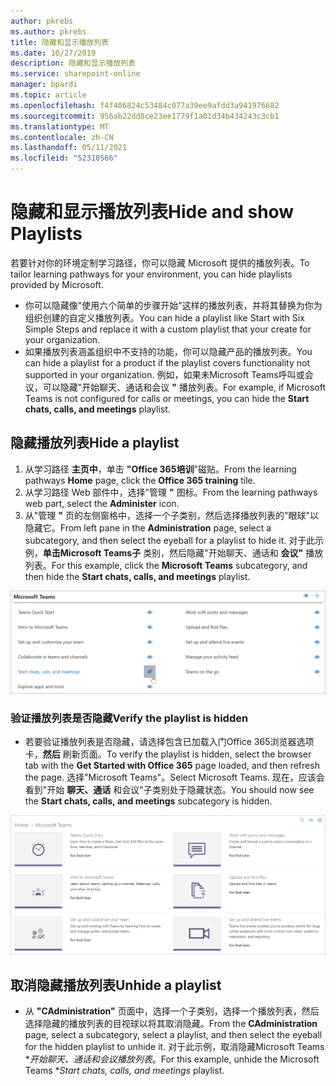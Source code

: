```yaml
---
author: pkrebs
ms.author: pkrebs
title: 隐藏和显示播放列表
ms.date: 10/27/2019
description: 隐藏和显示播放列表
ms.service: sharepoint-online
manager: bpardi
ms.topic: article
ms.openlocfilehash: f4f406824c53484c077a39ee9afdd3a941976682
ms.sourcegitcommit: 956ab22dd8ce23ee1779f1a01d34b434243c3cb1
ms.translationtype: MT
ms.contentlocale: zh-CN
ms.lasthandoff: 05/11/2021
ms.locfileid: "52310566"
---
```

# <a name="hide-and-show-playlists"></a><span data-ttu-id="23924-103">隐藏和显示播放列表</span><span class="sxs-lookup"><span data-stu-id="23924-103">Hide and show Playlists</span></span>

<span data-ttu-id="23924-104">若要针对你的环境定制学习路径，你可以隐藏 Microsoft 提供的播放列表。</span><span class="sxs-lookup"><span data-stu-id="23924-104">To tailor learning pathways for your environment, you can hide playlists provided by Microsoft.</span></span> 

- <span data-ttu-id="23924-105">你可以隐藏像"使用六个简单的步骤开始"这样的播放列表，并将其替换为你为组织创建的自定义播放列表。</span><span class="sxs-lookup"><span data-stu-id="23924-105">You can hide a playlist like Start with Six Simple Steps and replace it with a custom playlist that your create for your organization.</span></span>
- <span data-ttu-id="23924-106">如果播放列表涵盖组织中不支持的功能，你可以隐藏产品的播放列表。</span><span class="sxs-lookup"><span data-stu-id="23924-106">You can hide a playlist for a product if the playlist covers functionality not supported in your organization.</span></span> <span data-ttu-id="23924-107">例如，如果未Microsoft Teams呼叫或会议，可以隐藏"开始聊天、通话和会议 **"** 播放列表。</span><span class="sxs-lookup"><span data-stu-id="23924-107">For example, if Microsoft Teams is not configured for calls or meetings, you can hide the **Start chats, calls, and meetings** playlist.</span></span> 

## <a name="hide-a-playlist"></a><span data-ttu-id="23924-108">隐藏播放列表</span><span class="sxs-lookup"><span data-stu-id="23924-108">Hide a playlist</span></span>

1. <span data-ttu-id="23924-109">从学习路径 **主页中**，单击 **"Office 365培训**"磁贴。</span><span class="sxs-lookup"><span data-stu-id="23924-109">From the learning pathways **Home** page, click the **Office 365 training** tile.</span></span>
2. <span data-ttu-id="23924-110">从学习路径 Web 部件中，选择"管理 **"** 图标。</span><span class="sxs-lookup"><span data-stu-id="23924-110">From the learning pathways web part, select the **Administer** icon.</span></span> 
3. <span data-ttu-id="23924-111">从"管理 **"** 页的左侧窗格中，选择一个子类别，然后选择播放列表的"眼球"以隐藏它。</span><span class="sxs-lookup"><span data-stu-id="23924-111">From left pane in the **Administration** page, select a subcategory, and then select the eyeball for a playlist to hide it.</span></span> <span data-ttu-id="23924-112">对于此示例，**单击Microsoft Teams子** 类别，然后隐藏"开始聊天、通话和 **会议"** 播放列表。</span><span class="sxs-lookup"><span data-stu-id="23924-112">For this example, click the **Microsoft Teams** subcategory, and then hide the **Start chats, calls, and meetings** playlist.</span></span>  

![示例窗口显示选择用于隐藏布局列表的图标。](media/cg-hideplaylist.png)

### <a name="verify-the-playlist-is-hidden"></a><span data-ttu-id="23924-114">验证播放列表是否隐藏</span><span class="sxs-lookup"><span data-stu-id="23924-114">Verify the playlist is hidden</span></span>
- <span data-ttu-id="23924-115">若要验证播放列表是否隐藏，请选择包含已加载入门Office 365浏览器选项卡，**然后** 刷新页面。</span><span class="sxs-lookup"><span data-stu-id="23924-115">To verify the playlist is hidden, select the browser tab with the **Get Started with Office 365** page loaded, and then refresh the page.</span></span> <span data-ttu-id="23924-116">选择"Microsoft Teams"。</span><span class="sxs-lookup"><span data-stu-id="23924-116">Select Microsoft Teams.</span></span> <span data-ttu-id="23924-117">现在，应该会看到"开始 **聊天、通话** 和会议"子类别处于隐藏状态。</span><span class="sxs-lookup"><span data-stu-id="23924-117">You should now see the **Start chats, calls, and meetings** subcategory is hidden.</span></span> 

![示例窗口显示不再显示播放列表子类别。](media/cg-hideplaylistrefresh.png)

## <a name="unhide-a-playlist"></a><span data-ttu-id="23924-119">取消隐藏播放列表</span><span class="sxs-lookup"><span data-stu-id="23924-119">Unhide a playlist</span></span>

- <span data-ttu-id="23924-120">从 **"CAdministration"** 页面中，选择一个子类别，选择一个播放列表，然后选择隐藏的播放列表的目视球以将其取消隐藏。</span><span class="sxs-lookup"><span data-stu-id="23924-120">From the **CAdministration** page, select a subcategory, select a playlist, and then select the eyeball for the hidden playlist to unhide it.</span></span> <span data-ttu-id="23924-121">对于此示例，取消隐藏Microsoft Teams \**_开始聊天、通话和会议播放列表_*。</span><span class="sxs-lookup"><span data-stu-id="23924-121">For this example, unhide the Microsoft Teams \**_Start chats, calls, and meetings_* playlist.</span></span>   

